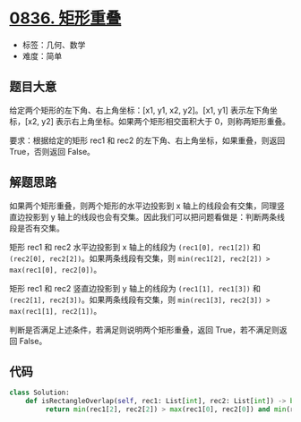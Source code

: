 # [0836. 矩形重叠](https://leetcode.cn/problems/rectangle-overlap/)

- 标签：几何、数学
- 难度：简单

## 题目大意

给定两个矩形的左下角、右上角坐标：[x1, y1, x2, y2]。[x1, y1] 表示左下角坐标，[x2, y2] 表示右上角坐标。如果两个矩形相交面积大于 0，则称两矩形重叠。

要求：根据给定的矩形 rec1 和 rec2 的左下角、右上角坐标，如果重叠，则返回 True，否则返回 False。

## 解题思路

如果两个矩形重叠，则两个矩形的水平边投影到 x 轴上的线段会有交集，同理竖直边投影到 y 轴上的线段也会有交集。因此我们可以把问题看做是：判断两条线段是否有交集。

矩形 rec1 和 rec2 水平边投影到 x 轴上的线段为 `(rec1[0], rec1[2])` 和 `(rec2[0], rec2[2])`。如果两条线段有交集，则 `min(rec1[2], rec2[2]) > max(rec1[0], rec2[0])`。

矩形 rec1 和 rec2 竖直边投影到 y 轴上的线段为 `(rec1[1], rec1[3])` 和 `(rec2[1], rec2[3])`。如果两条线段有交集，则 `min(rec1[3], rec2[3]) > max(rec1[1], rec2[1])`。

判断是否满足上述条件，若满足则说明两个矩形重叠，返回 True，若不满足则返回 False。

## 代码

```python
class Solution:
    def isRectangleOverlap(self, rec1: List[int], rec2: List[int]) -> bool:
         return min(rec1[2], rec2[2]) > max(rec1[0], rec2[0]) and min(rec1[3], rec2[3]) > max(rec1[1], rec2[1])
```

